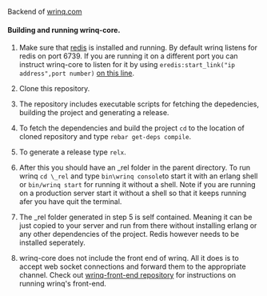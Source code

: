 Backend of [wrinq.com](http://www.wrinq.com/)


#### Building and running wrinq-core.

1. Make sure that [redis](http://redis.io/) is installed and running. By default wrinq listens for redis on port 6739. If you are running it on a different port you can instruct wrinq-core to listen for it by using `eredis:start_link("ip address",port number)` [on this line](https://github.com/brickcap/wrinq-core/blob/master/src/wrinq_app.erl#L9). 

2. Clone this repository.

3. The repository includes executable scripts for fetching the depedencies, building the project and generating a release.

4. To fetch the dependencies and build the project `cd` to the location of cloned repository and type `rebar get-deps compile`.

5. To generate a release type `relx`.

6. After this you should have an _rel folder in the parent directory. To run wrinq `cd \_rel` and type `bin\wrinq console`to start it with an erlang shell or `bin/wrinq start` for running it without a shell. Note if you are running on a production server start it without a shell so that it keeps running afer you have quit the terminal.

7. The _rel folder generated in step 5 is self contained. Meaning it can be just copied to your server and run from there without installing erlang or any other dependencies of the project. Redis however needs to be installed seperately.   

8. wrinq-core does not include the front end of wrinq. All it does is to accept web socket connections and forward them to the appropriate channel. Check out [wrinq-front-end repository](https://github.com/brickcap/wrinq-front-end) for instructions on running wrinq's front-end.      